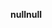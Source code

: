 <span data-ttu-id="1e17a-101">**null**</span><span class="sxs-lookup"><span data-stu-id="1e17a-101">**null**</span></span>